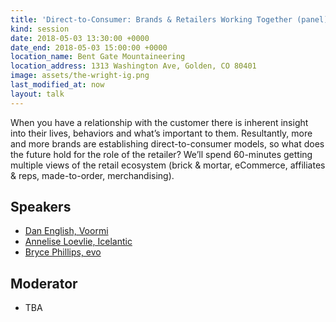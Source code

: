 ```yaml
---
title: 'Direct-to-Consumer: Brands & Retailers Working Together (panel)'
kind: session
date: 2018-05-03 13:30:00 +0000
date_end: 2018-05-03 15:00:00 +0000
location_name: Bent Gate Mountaineering
location_address: 1313 Washington Ave, Golden, CO 80401
image: assets/the-wright-ig.png
last_modified_at: now
layout: talk
---
```

When you have a relationship with the customer there is inherent insight into their lives, behaviors and what’s important to them. Resultantly, more and more brands are establishing direct-to-consumer models, so what does the future hold for the role of the retailer? We’ll spend 60-minutes getting multiple views of the retail ecosystem (brick & mortar, eCommerce, affiliates & reps, made-to-order, merchandising).

## Speakers

* [Dan English, Voormi](https://voormi.com/)
* [Annelise Loevlie, Icelantic](https://www.icelanticskis.com/)
* [Bryce Phillips, evo](https://www.evo.com/)

## Moderator

* TBA